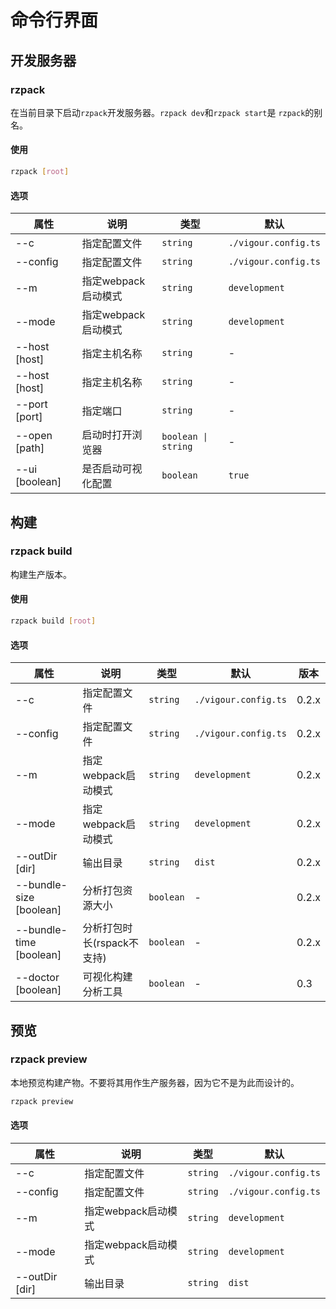 # 命令行界面

## 开发服务器

### rzpack

在当前目录下启动`rzpack`开发服务器。`rzpack dev`和`rzpack start`是 `rzpack`的别名。

#### 使用

```sh
rzpack [root]
```

#### 选项

| 属性           | 说明                | 类型                | 默认                 |
| -------------- | ------------------- | ------------------- | -------------------- |
| --c            | 指定配置文件        | `string`            | `./vigour.config.ts` |
| --config       | 指定配置文件        | `string`            | `./vigour.config.ts` |
| --m            | 指定webpack启动模式 | `string`            | `development`        |
| --mode         | 指定webpack启动模式 | `string`            | `development`        |
| --host [host]  | 指定主机名称        | `string`            | -                    |
| --host [host]  | 指定主机名称        | `string`            | -                    |
| --port [port]  | 指定端口            | `string`            | -                    |
| --open [path]  | 启动时打开浏览器    | `boolean \| string` | -                    |
| --ui [boolean] | 是否启动可视化配置  | `boolean`           | `true`               |

## 构建

### rzpack build

构建生产版本。

#### 使用

```sh
rzpack build [root]
```

#### 选项

| 属性                    | 说明                       | 类型      | 默认                 | 版本  |
| ----------------------- | -------------------------- | --------- | -------------------- | ----- |
| --c                     | 指定配置文件               | `string`  | `./vigour.config.ts` | 0.2.x |
| --config                | 指定配置文件               | `string`  | `./vigour.config.ts` | 0.2.x |
| --m                     | 指定webpack启动模式        | `string`  | `development`        | 0.2.x |
| --mode                  | 指定webpack启动模式        | `string`  | `development`        | 0.2.x |
| --outDir [dir]          | 输出目录                   | `string`  | `dist`               | 0.2.x |
| --bundle-size [boolean] | 分析打包资源大小           | `boolean` | -                    | 0.2.x |
| --bundle-time [boolean] | 分析打包时长(rspack不支持) | `boolean` | -                    | 0.2.x |
| --doctor [boolean]      | 可视化构建分析工具         | `boolean` | -                    | 0.3   |

## 预览

### rzpack preview

本地预览构建产物。不要将其用作生产服务器，因为它不是为此而设计的。

```sh
rzpack preview
```

#### 选项

| 属性           | 说明                | 类型     | 默认                 |
| -------------- | ------------------- | -------- | -------------------- |
| --c            | 指定配置文件        | `string` | `./vigour.config.ts` |
| --config       | 指定配置文件        | `string` | `./vigour.config.ts` |
| --m            | 指定webpack启动模式 | `string` | `development`        |
| --mode         | 指定webpack启动模式 | `string` | `development`        |
| --outDir [dir] | 输出目录            | `string` | `dist`               |
